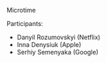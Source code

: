 Microtime

Participants:
- Danyil Rozumovskyi (Netflix)
- Inna Denysiuk (Apple)
- Serhiy Semenyaka (Google)
